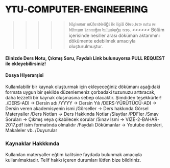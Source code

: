 # 𝐘𝐓𝐔-𝐂𝐎𝐌𝐏𝐔𝐓𝐄𝐑-𝐄𝐍𝐆𝐈𝐍𝐄𝐄𝐑𝐈𝐍𝐆
>>>>>  𝔟𝔦𝔩𝔤𝔦𝔰𝔞𝔶𝔞𝔯 𝔪ü𝔥𝔢𝔫𝔡𝔦𝔰𝔩𝔦ğ𝔦 𝔦𝔩𝔢 𝔦𝔩𝔤𝔦𝔩𝔦 ö𝔡𝔢𝔳,𝔡𝔢𝔯𝔰 𝔫𝔬𝔱𝔲 𝔳𝔢 𝔟𝔦𝔩𝔦𝔪𝔲𝔪 𝔨𝔞𝔶𝔫𝔞ğı𝔫 𝔟𝔲𝔩𝔲𝔫𝔡𝔲ğ𝔲 𝔯𝔢𝔭𝔬. <<<<<<
Bölüm içerisinde nesiller arası döküman aktarımını dökümente edebilmek amacıyla oluşturulmuştur.
#### Elinizde Ders Notu, Çıkmış Soru, Faydalı Link bulunuyorsa PULL REQUEST ile ekleyebilirsiniz!


#### Dosya Hiyerarşisi
Kullanılabilir bir kaynak oluşturmak için ekleyeceğiniz dökümanı aşağıdaki formata uygun bir şekilde düzenlemeniz çorbadaki tuzunuzu arttıracak, daha lezzetli bir kaynak oluşmasına sebep olacaktır. Şimdiden teşekkürler!
./DERS-ADI                      -> Dersin adı
    /YYYY                       -> Dersin Yılı
      /DERS-YÜRÜTÜCÜ-ADI        -> Dersin veren akademisyenin ismi
        /Görseller              -> Ders hakkında Görsel Materyaller
        /Ders Notları           -> Ders Hakkında Notlar
          /Slaytlar
          /PDFler
        /Sınav Soruları         -> Çıkmış veya çıkabilecek sorular
          /Sınav İsmi           -> VIZE-2-BAHAR-2017.pdf isim formatında olmalıdır
        /Faydalı Dökümanlar     -> Youtube dersleri, Makaleler vb.
        /Duyurular

### Kaynaklar Hakkkında
Kullanılan materyaller eğtim kalitsine faydada bulunmak amacıyla kullanılmaktadır. Telif hakkı içeren durumları lütfen bize bildiriniz.
